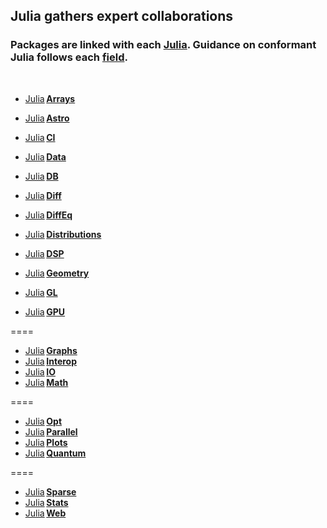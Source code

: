 ## Julia gathers expert collaborations
    
    
### Packages are linked with each [Julia](#).  Guidance on conformant Julia follows each [__field__]().

&nbsp;&nbsp;&nbsp;&nbsp;
   

*  [Julia](https://github.com/JuliaArrays)&thinsp;[**Arrays**](https://github.com/JuliaPraxis/Disciplines/wiki/Arrays)
*  [Julia](https://github.com/JuliaAstro)&thinsp;[**Astro**](#)
*  [Julia](https://github.com/JuliaCI)&thinsp;[**CI**](#)
*  [Julia](https://github.com/JuliaData)&thinsp;[**Data**](#)
    
    
*  [Julia](https://github.com/JuliaDB)&thinsp;[**DB**](#)
*  [Julia](https://github.com/JuliaDiff)&thinsp;[**Diff**](#)
*  [Julia](https://github.com/JuliaDiffEq)&thinsp;[**DiffEq**](#)
*  [Julia](https://github.com/JuliaDistributions)&thinsp;[**Distributions**](#)    
    
    
*  [Julia](https://github.com/JuliaDSP)&thinsp;[**DSP**](#)
*  [Julia](https://github.com/JuliaGeometry)&thinsp;[**Geometry**](#)
*  [Julia](https://github.com/JuliaGL)&thinsp;[**GL**](#)
*  [Julia](https://github.com/JuliaGPU)&thinsp;[**GPU**](#)

====
*  [Julia](https://github.com/JuliaGraphs)&thinsp;[**Graphs**](#)
*  [Julia](https://github.com/JuliaInterop)&thinsp;[**Interop**](#)
*  [Julia](https://github.com/JuliaIO)&thinsp;[**IO**](#)
*  [Julia](https://github.com/JuliaMath)&thinsp;[**Math**](#)

====
*  [Julia](https://github.com/JuliaOpt)&thinsp;[**Opt**](#)
*  [Julia](https://github.com/JuliaParallel)&thinsp;[**Parallel**](#)
*  [Julia](https://github.com/JuliaPlots)&thinsp;[**Plots**](#)
*  [Julia](https://github.com/JuliaQuantum)&thinsp;[**Quantum**](#)

====
*  [Julia](https://github.com/JuliaSparse)&thinsp;[**Sparse**](#)
*  [Julia](https://github.com/JuliaStats)&thinsp;[**Stats**](#)
*  [Julia](https://github.com/JuliaWeb)&thinsp;[**Web**](#)
